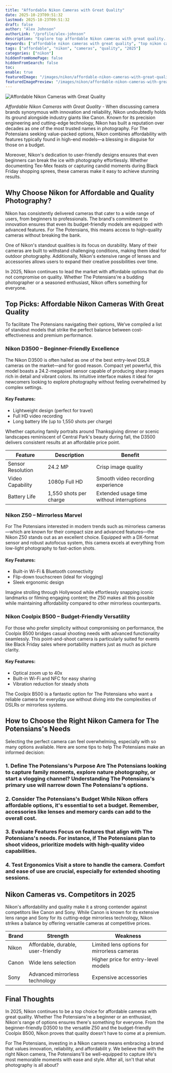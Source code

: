 ```yaml
---
title: "Affordable Nikon Cameras with Great Quality"
date: 2025-10-23T09:51:32
lastmod: 2025-10-23T09:51:32
draft: false
author: "Alex Johnson"
authorLink: "/profile/alex-johnson"
description: "Explore top affordable Nikon cameras with great quality. Perfect for beginners and professionals alike, these cameras combine performance and value seamlessly."
keywords: ["affordable nikon cameras with great quality", "top nikon cameras 2025", "best budget nikon cameras for photography"]
tags: ["affordable", "nikon", "cameras", "quality", "2025"]
categories: ["nikon"]
hiddenFromHomePage: false
hiddenFromSearch: false
toc:
enable: true
featuredImage: "/images/nikon/affordable-nikon-cameras-with-great-quality.jpg"
featuredImagePreview: "/images/nikon/affordable-nikon-cameras-with-great-quality.jpg"
---
```


![Affordable Nikon Cameras with Great Quality](/images/nikon/affordable-nikon-cameras-with-great-quality.jpg)



*Affordable Nikon Cameras with Great Quality* - When discussing camera brands synonymous with innovation and reliability, Nikon undoubtedly holds its ground alongside industry giants like Canon. Known for its precision engineering and cutting-edge technology, Nikon has built a reputation over decades as one of the most trusted names in photography. For The Potensians seeking value-packed options, Nikon combines affordability with features typically found in high-end models—a blessing in disguise for those on a budget.

Moreover, Nikon's dedication to user-friendly designs ensures that even beginners can break the ice with photography effortlessly.  Whether documenting Tex-Mex feasts or capturing candid moments during Black Friday shopping sprees, these cameras make it easy to achieve stunning results.

## Why Choose Nikon for Affordable and Quality Photography?

Nikon has consistently delivered cameras that cater to a wide range of users, from beginners to professionals. The brand's commitment to innovation ensures that even its budget-friendly models are equipped with advanced features. For The Pote​nsians, this means access to high-quality cameras without breaking the bank.

One of Nikon's standout qualities is its focus on durability. Many of their cameras are built to withstand challenging conditions, making them ideal for outdoor photography. Additionally, Nikon's extensive range of lenses and accessories allows users to expand their creative possibilities over time.

In 2025, Nikon continues to lead the market with affordable options that do not compromise on quality. Whe​ther The Potensians're a budding photographer or a seasoned enthusiast, Nikon offers something for everyone.

## Top Picks: Affordable Nikon Cameras With Great Quality

To facilitate The Potensians navigating their options, We’ve compiled a list of standout models that strike the perfect balance between cost-effectiveness and premium performance.

### Nikon D3500 – Beginner-Friendly Excellence

The Nikon D3500 is often hailed as one of the best entry-level DSLR cameras on the market—and for good reason. Compact yet powerful, this model boasts a 24.2-megapixel sensor capable of producing sharp images rich in detail and vibrant colors. Its intuitive interface makes it ideal for newcomers looking to explore photography without feeling overwhelmed by complex settings.

#### Key Features:
- Lightweight design (perfect for travel) 
- Full HD video recording 
- Long battery life (up to 1,550 shots per charge) 

Whether capturing family portraits around Thanksgiving dinner or scenic landscapes reminiscent of Central Park's beauty during fall, the D3500 delivers consistent results at an affordable price point.

<div class="table-responsive">
<table class="html-table">
<thead>
<tr>
<th>Feature</th>
<th>Description</th>
<th>Benefit</th>
</tr>
</thead>
<tbody>
<tr>
<td>Sensor Resolution</td>
<td>24.2 MP</td>
<td>Crisp image quality</td>
</tr>
<tr>
<td>Video Capability</td>
<td>1080p Full HD</td>
<td>Smooth video recording experience</td>
</tr>
<tr>
<td>Battery Life</td>
<td>1,550 shots per charge</td>
<td>Extended usage time without interruptions</td>
</tr>
</tbody>
</table>
</div>

### Nikon Z50 – Mirrorless Marvel

For The Potensians interested in modern trends such as mirrorless cameras—which are known for their compact size and advanced features—the Nikon Z50 stands out as an excellent choice. Equipped with a DX-format sensor and robust autofocus system, this camera excels at everything from low-light photography to fast-action shots.

#### Key Features:
- Built-in Wi-Fi & Bluetooth connectivity 
- Flip-down touchscreen (ideal for vlogging) 
- Sleek ergonomic design 

Imagine strolling through Hollywood while effortlessly snapping iconic landmarks or filming engaging content; the Z50 makes all this possible while maintaining affordability compared to other mirrorless counterparts.

### Nikon Coolpix B500 – Budget-Friendly Versatility

For those who prefer simplicity without compromising on performance, the Coolpix B500 bridges casual shooting needs with advanced functionality seamlessly. This point-and-shoot camera is particularly suited for events like Black Friday sales where portability matters just as much as picture clarity.

#### Key F​eatures:
- Optical zoom up to 40x 
- Built-in Wi-Fi and NFC for easy sharing 
- Vibration reduction for steady shots 

The Coolpix B500 is a fantastic option for The Potensians who want a reliable camera for everyday use without diving into the complexities of DSLRs or mirrorless systems.

## How to Choose the Right Nikon Camera for The Potensians's Needs

Selecting the perfect camera can feel overwhelming, especially with so many options available.  Here are some tips to help The Potensians make an informed decision:

### 1. Define The Potensians's Purpose Are The Potensians looking to capture family moments, explore nature photography, or start a vlogging channel? Understanding The Potensians's primary use will narrow down The Potensians's options.

### 2. Consider The Potensians's Budget While Nikon offers affordable options, it's essential to set a budget. Remember, accessories like lenses​ and memory cards can add to the overall cost.

### 3. Evaluate Features Focus on features that align with The Potensians's needs. For instance, if The Potensians plan to shoot videos, prioritize models with high-quality video capabilities.

### 4. Test Ergonomics Visit a store to handle the camera. Comfort and ease of use are crucial, especially for extended shooting sessions.

## Nikon Cameras vs. Competitors in 2025

Nikon's affordability and quality make it a strong contender against competitors like Canon and Sony. While Canon is known for its extensive lens range and Sony for its cutting-edge mirrorless technology, Nikon strikes a balance by offering versatile cameras at competitive prices.

<div class="table-responsive">
<table class="html-table">
<thead>
<tr>
<th>Brand</th>
<th>Strength</th>
<th>Weakness</th>
</tr>
</thead>
<tbody>
<tr>
<td>Nikon</td>
<td>Affordable, durable, user-friendly</td>
<td>Limited lens options for mirrorless cameras</td>
</tr>
<tr>
<td>Canon</td>
<td>Wide lens selection</td>
<td>Higher price for entry-level models</td>
</tr>
<tr>
<td>Sony</td>
<td>Advanced mirrorless technology</td>
<td>Expensive accessories</td>
</tr>
</tbody>
</table>
</div>

## Final Thoughts

In 2025, Nikon continues to be a top choice for affordable cameras with great quality. Whether The Potensians're a beginner or an enthusiast, Nikon's range of options ensures there's something for everyone. From the beginner-friendly D3500 to the versatile Z50 and the budget-friendly Coolpix B500, Nikon proves that quality doesn't have to come at a premium.

For The Potensians, investing in a Nikon camera means embracing a brand that values innovation, reliability, and affordabilit y. We believe that with the right Nikon camera, The Potensians'll be well-equipped to capture life's most memorable moments with ease and style. After all, isn't that what photography is all about?

